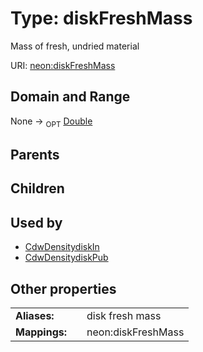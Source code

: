 
# Type: diskFreshMass


Mass of fresh, undried material

URI: [neon:diskFreshMass](https://data.neonscience.org/diskFreshMass)


## Domain and Range

None ->  <sub>OPT</sub> [Double](types/Double.md)

## Parents


## Children


## Used by

 * [CdwDensitydiskIn](CdwDensitydiskIn.md)
 * [CdwDensitydiskPub](CdwDensitydiskPub.md)

## Other properties

|  |  |  |
| --- | --- | --- |
| **Aliases:** | | disk fresh mass |
| **Mappings:** | | neon:diskFreshMass |

